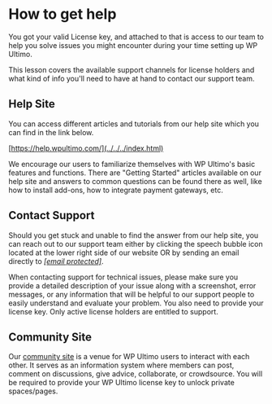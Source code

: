 # How to get help

You got your valid License key, and attached to that is access to our team to help you solve issues you might encounter during your time setting up WP Ultimo.

This lesson covers the available support channels for license holders and what kind of info you'll need to have at hand to contact our support team.

## Help Site

You can access different articles and tutorials from our help site which you can find in the link below.

[https://help.wpultimo.com/](../../../index.html)

We encourage our users to familiarize themselves with WP Ultimo's basic features and functions. There are "Getting Started" articles available on our help site and answers to common questions can be found there as well, like how to install add-ons, how to integrate payment gateways, etc.

## Contact Support

Should you get stuck and unable to find the answer from our help site, you can reach out to our support team either by clicking the speech bubble icon located at the lower right side of our website OR by sending an email directly to [_[email protected]_](../../../cdn-cgi/l/email-protection.html#d1a2a4a1a1bea3a591a6a1a4bda5b8bcbeffb2bebc).

When contacting support for technical issues, please make sure you provide a detailed description of your issue along with a screenshot, error messages, or any information that will be helpful to our support people to easily understand and evaluate your problem. You also need to provide your license key. Only active license holders are entitled to support.

## Community Site

Our [community site](https://community.wpultimo.com/) is a venue for WP Ultimo users to interact with each other. It serves as an information system where members can post, comment on discussions, give advice, collaborate, or crowdsource. You will be required to provide your WP Ultimo license key to unlock private spaces/pages.
